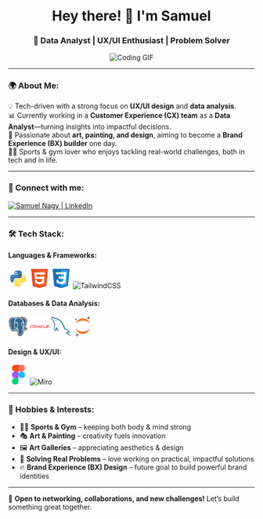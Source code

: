 <h1 align="center">Hey there! 👋 I'm Samuel</h1>

<h3 align="center">🚀 Data Analyst | UX/UI Enthusiast | Problem Solver</h3>

<p align="center">
  <img src="https://media.giphy.com/media/ZVik7pBtu9dNS/giphy.gif" width="400" alt="Coding GIF">
</p>

---

### 🌍 About Me:
💡 Tech-driven with a strong focus on **UX/UI design** and **data analysis**.  
📊 Currently working in a **Customer Experience (CX) team** as a **Data Analyst**—turning insights into impactful decisions.  
🎨 Passionate about **art, painting, and design**, aiming to become a **Brand Experience (BX) builder** one day.  
🏋️‍♂️ Sports & gym lover who enjoys tackling real-world challenges, both in tech and in life.  

---

### 🔗 Connect with me:
<a href="https://linkedin.com/in/samuelnagy" target="_blank">
  <img align="center" src="https://raw.githubusercontent.com/rahuldkjain/github-profile-readme-generator/master/src/images/icons/Social/linked-in-alt.svg" alt="Samuel Nagy | LinkedIn" height="30" width="40" />
</a>

---

### 🛠️ Tech Stack:
#### **Languages & Frameworks:**
<p align="left">
  <img src="https://raw.githubusercontent.com/devicons/devicon/master/icons/python/python-original.svg" alt="Python" width="40" height="40"/>
  <img src="https://raw.githubusercontent.com/devicons/devicon/master/icons/html5/html5-original.svg" alt="HTML5" width="40" height="40"/>
  <img src="https://raw.githubusercontent.com/devicons/devicon/master/icons/css3/css3-original.svg" alt="CSS3" width="40" height="40"/>
  <img src="https://upload.wikimedia.org/wikipedia/commons/d/d5/Tailwind_CSS_Logo.svg" alt="TailwindCSS" width="40" height="40"/>
</p>

#### **Databases & Data Analysis:**
<p align="left">
  <img src="https://raw.githubusercontent.com/devicons/devicon/master/icons/postgresql/postgresql-original.svg" alt="PostgreSQL" width="40" height="40"/>
  <img src="https://raw.githubusercontent.com/devicons/devicon/master/icons/oracle/oracle-original.svg" alt="Oracle" width="40" height="40"/>
  <img src="https://raw.githubusercontent.com/devicons/devicon/master/icons/mysql/mysql-original.svg" alt="SQL" width="40" height="40"/>
  <img src="https://raw.githubusercontent.com/devicons/devicon/master/icons/jupyter/jupyter-original.svg" alt="Jupyter Notebook" width="40" height="40"/>
</p>

#### **Design & UX/UI:**
<p align="left">
  <img src="https://raw.githubusercontent.com/devicons/devicon/master/icons/figma/figma-original.svg" alt="Figma" width="40" height="40"/>
  <img src="https://cdn.brandfetch.io/idAnDTFapY/w/400/h/400/theme/dark/icon.jpeg?c=1bxid64Mup7aczewSAYMX&t=1720163995168" alt="Miro" width="80" height="40"/>
</p>

---

### 🎨 Hobbies & Interests:
- 🏋️‍♂️ **Sports & Gym** – keeping both body & mind strong  
- 🎭 **Art & Painting** – creativity fuels innovation  
- 🖼️ **Art Galleries** – appreciating aesthetics & design  
- 🧩 **Solving Real Problems** – love working on practical, impactful solutions  
- 🔥 **Brand Experience (BX) Design** – future goal to build powerful brand identities  

---

🚀 **Open to networking, collaborations, and new challenges!** Let’s build something great together.  
